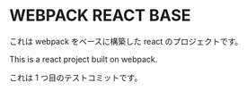 # WEBPACK REACT BASE

これは webpack をベースに構築した react のプロジェクトです。

This is a react project built on webpack.

これは 1 つ目のテストコミットです。
